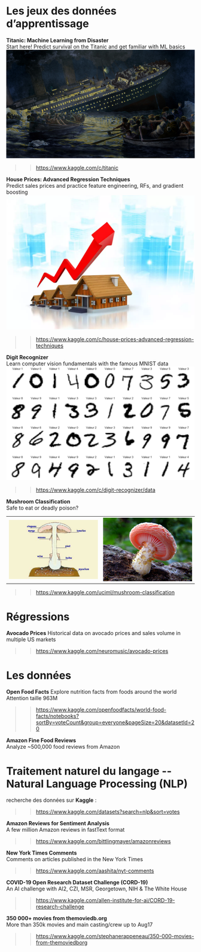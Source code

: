 

# Les jeux des données d’apprentissage

**Titanic: Machine Learning from Disaster**<br>
Start here! Predict survival on the Titanic and get familiar with ML basics<br>
<img src="https://raw.githubusercontent.com/rbizoi/Ecole-IA-Strasbourg/master/images/titanic.jpg" width="512">

>> https://www.kaggle.com/c/titanic


**House Prices: Advanced Regression Techniques**<br>
Predict sales prices and practice feature engineering, RFs, and gradient boosting<br>
<img src="https://raw.githubusercontent.com/rbizoi/Ecole-IA-Strasbourg/master/images/House-Prices.png" width="512">

>> https://www.kaggle.com/c/house-prices-advanced-regression-techniques


**Digit Recognizer**<br>
Learn computer vision fundamentals with the famous MNIST data<br>
<img src="https://raw.githubusercontent.com/rbizoi/Ecole-IA-Strasbourg/master/images/mnist.png" width="512">

>> https://www.kaggle.com/c/digit-recognizer/data

**Mushroom Classification**<br>
Safe to eat or deadly poison?<br>

<table>
 <tr>                                                                                   
     <th><img src="https://raw.githubusercontent.com/rbizoi/Ecole-IA-Strasbourg/master/images/champignon.jpg" width="256"></th>
     <th><img src="https://raw.githubusercontent.com/rbizoi/Ecole-IA-Strasbourg/master/images/champignon02.jpg" width="256"></th>
 </tr>
</table>

>> https://www.kaggle.com/uciml/mushroom-classification





# Régressions
**Avocado Prices**
Historical data on avocado prices and sales volume in multiple US markets
>> https://www.kaggle.com/neuromusic/avocado-prices





# Les données

**Open Food Facts**
Explore nutrition facts from foods around the world<br>
Attention taille 963M<br>
>> https://www.kaggle.com/openfoodfacts/world-food-facts/notebooks?sortBy=voteCount&group=everyone&pageSize=20&datasetId=20

**Amazon Fine Food Reviews**<br>
Analyze ~500,000 food reviews from Amazon<br>



# Traitement naturel du langage -- Natural Language Processing (NLP)

recherche des données sur **Kaggle** :<br>
>> https://www.kaggle.com/datasets?search=nlp&sort=votes

**Amazon Reviews for Sentiment Analysis**<br>
A few million Amazon reviews in fastText format<br>
>> https://www.kaggle.com/bittlingmayer/amazonreviews

**New York Times Comments**<br>
Comments on articles published in the New York Times<br>
>> https://www.kaggle.com/aashita/nyt-comments

**COVID-19 Open Research Dataset Challenge (CORD-19)**<br>
An AI challenge with AI2, CZI, MSR, Georgetown, NIH & The White House<br>
>> https://www.kaggle.com/allen-institute-for-ai/CORD-19-research-challenge

**350 000+ movies from themoviedb.org**<br>
More than 350k movies and main casting/crew up to Aug17<br>
>> https://www.kaggle.com/stephanerappeneau/350-000-movies-from-themoviedborg
